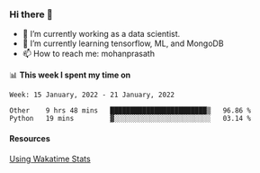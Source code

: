 ### Hi there 👋

- 🔭 I’m currently working as a data scientist.
- 🌱 I’m currently learning tensorflow, ML, and MongoDB
- 📫 How to reach me: mohanprasath

📊 **This week I spent my time on**
<!--START_SECTION:waka-->
```text
Week: 15 January, 2022 - 21 January, 2022

Other    9 hrs 48 mins   ████████████████████████▒   96.86 % 
Python   19 mins         ▓░░░░░░░░░░░░░░░░░░░░░░░░   03.14 % 
```
<!--END_SECTION:waka-->

#### Resources
[Using Wakatime Stats](https://github.com/marketplace/actions/waka-readme)
